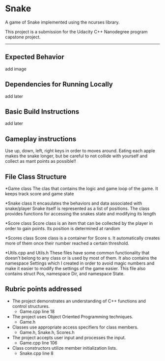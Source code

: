# Snake

A game of Snake implemented using the ncurses library. 

This project is a submission for the Udacity C++ Nanodegree program capstone project.

---
## Expected Behavior

add image

## Dependencies for Running Locally
add later

## Basic Build Instructions
add later

## Gameplay instructions

Use up, down, left, right keys in order to moves around.
Eating each apple makes the snake longer, but be careful to not 
collide with yourself and collect as mant points as possible!!

## File Class Structure
*Game class 
The clas that contains the logic and game loop of the game.
It keeps track score and game state

*Snake class 
It encasulates the behaviors and data associated with snake/player
Snake itself is represented as a list of positions. The class provides functions for accessing the snakes state
and modifying its length

*Score class
Score class is an item that can be collected by the player in order to gain points.
Its position is determined at random

*Scores class
Score class is a container for Score s. It automatically creates more of them once their number 
reached a certain threshold.

*Utils.cpp and Utils.h
These files have some common functionality that doesn't belong to any class or is used by most of them.
It also contains the namespace Settings which I created in order to avoid magic numbers and make it easier to 
modify the settings of the game easier.
This file also contains struct Pos, namespace Dir, and namespace State.


## Rubric points addressed

* The project demonstrates an understanding of C++ functions and control structures.
	* Game.cpp line 18
* The project uses Object Oriented Programming techniques.
	* Game.h
* Classes use appropriate access specifiers for class members.
	* Game.h, Snake.h, Scores.h
* The project accepts user input and processes the input.
	* Game.cpp line 106
* Class constructors utilize member initialization lists.
	* Snake.cpp line 8
